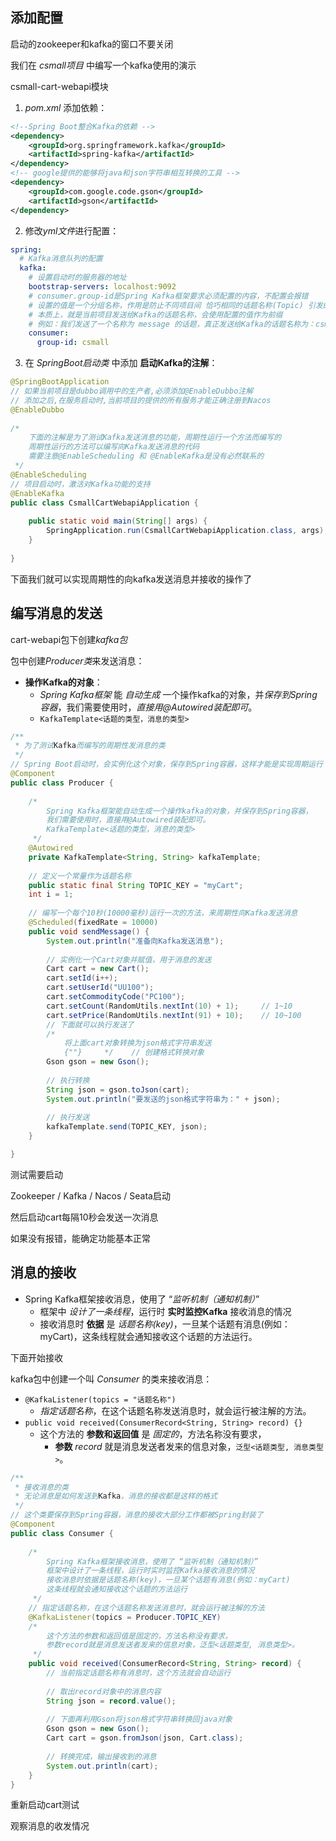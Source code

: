 
## 添加配置  
  
启动的zookeeper和kafka的窗口不要关闭  
  
我们在 *csmall项目* 中编写一个kafka使用的演示  
  
csmall-cart-webapi模块
  
1. *pom.xml* 添加依赖：
```xml
<!--Spring Boot整合Kafka的依赖 -->  
<dependency>  
    <groupId>org.springframework.kafka</groupId>  
    <artifactId>spring-kafka</artifactId>  
</dependency>  
<!-- google提供的能够将java和json字符串相互转换的工具 -->  
<dependency>  
    <groupId>com.google.code.gson</groupId>  
    <artifactId>gson</artifactId>  
</dependency>
```

2. 修改*yml文件*进行配置：
```yml
spring:
  # Kafka消息队列的配置  
  kafka:  
    # 设置启动时的服务器的地址  
    bootstrap-servers: localhost:9092  
    # consumer.group-id是Spring Kafka框架要求必须配置的内容，不配置会报错  
    # 设置的值是一个分组名称，作用是防止不同项目间 恰巧相同的话题名称(Topic) 引发的混淆  
    # 本质上，就是当前项目发送给Kafka的话题名称，会使用配置的值作为前缀  
    # 例如：我们发送了一个名称为 message 的话题，真正发送给Kafka的话题名称为：csmall_message  
    consumer:  
      group-id: csmall
```


3. 在 *SpringBoot启动类* 中添加 **启动Kafka的注解**：
```java
@SpringBootApplication  
// 如果当前项目是dubbo调用中的生产者,必须添加@EnableDubbo注解  
// 添加之后,在服务启动时,当前项目的提供的所有服务才能正确注册到Nacos  
@EnableDubbo  
  
/*  
    下面的注解是为了测试Kafka发送消息的功能，周期性运行一个方法而编写的  
    周期性运行的方法可以编写向Kafka发送消息的代码  
    需要注意@EnableScheduling 和 @EnableKafka是没有必然联系的  
 */
@EnableScheduling  
// 项目启动时，激活对Kafka功能的支持  
@EnableKafka  
public class CsmallCartWebapiApplication {  
  
    public static void main(String[] args) {  
        SpringApplication.run(CsmallCartWebapiApplication.class, args);  
    }  
  
}
```

下面我们就可以实现周期性的向kafka发送消息并接收的操作了


## 编写消息的发送

cart-webapi包下创建*kafka包*

包中创建*Producer类*来发送消息：

- **操作Kafka的对象**： 
    - *Spring Kafka框架* 能 *自动生成* 一个操作kafka的对象，并*保存到Spring容器*，我们需要使用时，*直接用@Autowired装配即可*。
    - `KafkaTemplate<话题的类型，消息的类型>`
```java
/**  
 * 为了测试Kafka而编写的周期性发消息的类  
 */  
// Spring Boot启动时，会实例化这个对象，保存到Spring容器，这样才能是实现周期运行  
@Component  
public class Producer {  
  
    /*  
        Spring Kafka框架能自动生成一个操作kafka的对象，并保存到Spring容器，
        我们需要使用时，直接用@Autowired装配即可。
        KafkaTemplate<话题的类型，消息的类型>  
     */    
    @Autowired  
    private KafkaTemplate<String, String> kafkaTemplate;  
  
    // 定义一个常量作为话题名称  
	public static final String TOPIC_KEY = "myCart";  
	int i = 1;  
	  
	// 编写一个每个10秒(10000毫秒)运行一次的方法，来周期性向Kafka发送消息  
	@Scheduled(fixedRate = 10000)  
	public void sendMessage() {  
	    System.out.println("准备向Kafka发送消息");  
	  
	    // 实例化一个Cart对象并赋值，用于消息的发送  
	    Cart cart = new Cart();  
	    cart.setId(i++);  
	    cart.setUserId("UU100");  
	    cart.setCommodityCode("PC100");  
	    cart.setCount(RandomUtils.nextInt(10) + 1);     // 1~10  
	    cart.setPrice(RandomUtils.nextInt(91) + 10);    // 10~100  
	    // 下面就可以执行发送了  
	    /*  
	        将上面cart对象转换为json格式字符串发送  
	        {""}     */    // 创建格式转换对象  
	    Gson gson = new Gson();  
	  
	    // 执行转换  
	    String json = gson.toJson(cart);  
	    System.out.println("要发送的json格式字符串为：" + json);  
	  
	    // 执行发送  
	    kafkaTemplate.send(TOPIC_KEY, json);  
	}

}
```

测试需要启动   
  
Zookeeper / Kafka / Nacos / Seata启动

然后启动cart每隔10秒会发送一次消息

如果没有报错，能确定功能基本正常


## 消息的接收

- Spring Kafka框架接收消息，使用了 “*监听机制（通知机制）*”
    - 框架中 *设计了一条线程*，运行时 **实时监控Kafka** 接收消息的情况
    - 接收消息时 **依据** 是 *话题名称(key)*，一旦某个话题有消息(例如：myCart)，这条线程就会通知接收这个话题的方法运行。

下面开始接收  
  
kafka包中创建一个叫 *Consumer* 的类来接收消息：

- `@KafkaListener(topics = "话题名称")`
    - *指定话题名称*，在这个话题名称发送消息时，就会运行被注解的方法。
- `public void received(ConsumerRecord<String, String> record) {}`
    - 这个方法的 **参数和返回值** 是 *固定的*，方法名称没有要求，
        - **参数** *record* 就是消息发送者发来的信息对象，`泛型<话题类型, 消息类型>`。

```java
/**  
 * 接收消息的类  
 * 无论消息是如何发送到Kafka，消息的接收都是这样的格式  
 */  
// 这个类要保存到Spring容器，消息的接收大部分工作都被Spring封装了  
@Component  
public class Consumer {  
  
    /*  
        Spring Kafka框架接收消息，使用了 “监听机制（通知机制）”
        框架中设计了一条线程，运行时实时监控Kafka接收消息的情况
        接收消息时依据是话题名称(key)，一旦某个话题有消息(例如：myCart)
        这条线程就会通知接收这个话题的方法运行
     */    
    // 指定话题名称，在这个话题名称发送消息时，就会运行被注解的方法
    @KafkaListener(topics = Producer.TOPIC_KEY)
    /*  
        这个方法的参数和返回值是固定的，方法名称没有要求，
        参数record就是消息发送者发来的信息对象，泛型<话题类型, 消息类型>。
     */    
    public void received(ConsumerRecord<String, String> record) {  
        // 当前指定话题名称有消息时，这个方法就会自动运行  
  
        // 取出record对象中的消息内容  
        String json = record.value();  
  
        // 下面再利用Gson将json格式字符串转换回java对象  
        Gson gson = new Gson();  
        Cart cart = gson.fromJson(json, Cart.class);
  
        // 转换完成，输出接收到的消息  
        System.out.println(cart);  
    }  
}
```

重新启动cart测试  
  
观察消息的收发情况